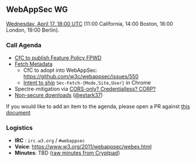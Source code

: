 ## WebAppSec WG

[Wednesday, April 17. 18:00 UTC](https://www.timeanddate.com/worldclock/fixedtime.html?iso=20190417T1800) (11:00 California, 14:00 Boston, 18:00 London, 19:00 Berlin).

### Call Agenda

*   [CfC to publish Feature Policy FPWD](https://lists.w3.org/Archives/Public/public-webappsec/2019Mar/0002.html)
*   [Fetch Metadata](https://github.com/mikewest/sec-metadata)
    *   CfC to adopt into WebAppSec: <https://github.com/w3c/webappsec/issues/550>
    *   [Intent to ship](https://groups.google.com/a/chromium.org/forum/#!msg/blink-dev/yQgJlq5PEOQ/erexYRWHBgAJ) `Sec-Fetch-{Mode,Site,User}` in Chrome
*   Spectre-mitigation via [CORS-only? Credentialless? CORP?](https://github.com/whatwg/html/issues/4175)
*   [Non-secure downloads](https://lists.w3.org/Archives/Public/public-webappsec/2019Apr/0004.html) ([@estark37](https://github.com/estark37))

If you would like to add an item to the agenda, please open a PR against [this document](https://github.com/w3c/webappsec/blob/master/meetings/2019/2019-04-17.agenda.md)

### Logistics

*   **IRC** : `irc.w3.org` / `#webappsec`
*   **Voice**: <https://www.w3.org/2011/webappsec/webex.html>
*   **Minutes**: TBD ([raw minutes from Cryptpad](https://cryptpad.w3ctag.org/code/#/2/code/edit/I5vhjuMbHPem+kWuXojtKm0X/))
